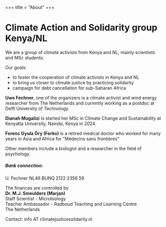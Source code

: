 +++
title = "About"
+++

# Climate Action and Solidarity group Kenya/NL
We are a group of climate activists from Kenya and NL, mainly scientists and MSc students.

Our goals:
-  to foster the cooperation of climate activists in Kenya and NL
-  to bring us closer to climate justice by practicing solidarity
-  campaign for debt cancellation for sub-Saharan Africa

**Uwe Fechner**, one of the organizers is a climate activist and wind energy researcher from The Netherlands and currently working as a postdoc at Delft University of Technology.

**Dianah Mugalizi** is started her MSc in Climate Change and Sustainability at Kenyatta University, Nairobi, Kenya in 2024.

**Ferenc Gyula Öry (Ferko)** is a retired medical doctor who worked for many years in Asia and Africa for "Médecins sans frontières"

Other members include a biologist and a researcher in the field of psychology.

##### Bank connection:
U. Fechner
NL46 BUNQ 2122 2356 59

The finances are controlled by\
**Dr. M.J. Smeulders (Marjan)**\
Staff Scientist - Microbiology\
Teacher Ambassador - Radboud Teaching and Learning Centre\
The Netherlands

Contact: info AT climatejusticesolidarity.nl